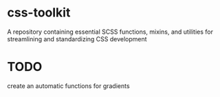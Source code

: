 # css-toolkit
A repository containing essential SCSS functions, mixins, and utilities for streamlining and standardizing CSS development 

# TODO
create an automatic functions for gradients